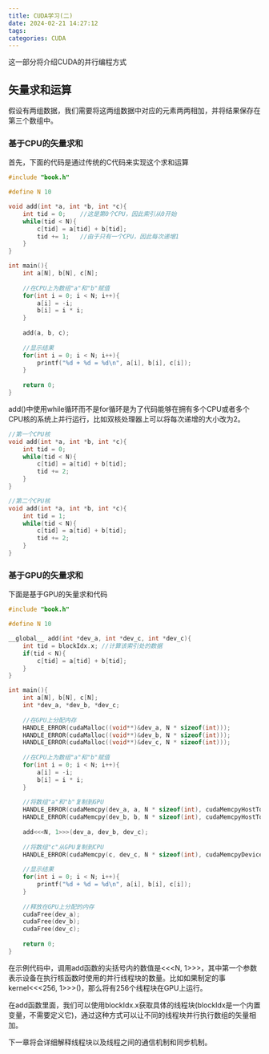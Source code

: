 ```yaml
---
title: CUDA学习(二)
date: 2024-02-21 14:27:12
tags:
categories: CUDA
---
```


这一部分将介绍CUDA的并行编程方式

<!-- more -->



## 矢量求和运算

假设有两组数据，我们需要将这两组数据中对应的元素两两相加，并将结果保存在第三个数组中。



### 基于CPU的矢量求和

首先，下面的代码是通过传统的C代码来实现这个求和运算

```c
#include "book.h"

#define N 10

void add(int *a, int *b, int *c){
	int tid = 0;	//这是第0个CPU，因此索引从0开始
    while(tid < N){
        c[tid] = a[tid] + b[tid];
        tid += 1;	//由于只有一个CPU，因此每次递增1
    }
}

int main(){
    int a[N], b[N], c[N];
    
    //在CPU上为数组"a"和"b"赋值
    for(int i = 0; i < N; i++){
        a[i] = -i;
        b[i] = i * i;
    }
    
    add(a, b, c);
    
    //显示结果
    for(int i = 0; i < N; i++){
        printf("%d + %d = %d\n", a[i], b[i], c[i]);
    }
    
    return 0;
}
```

add()中使用while循环而不是for循环是为了代码能够在拥有多个CPU或者多个CPU核的系统上并行运行，比如双核处理器上可以将每次递增的大小改为2。

```c
//第一个CPU核
void add(int *a, int *b, int *c){
    int tid = 0;
    while(tid < N){
        c[tid] = a[tid] + b[tid];
        tid += 2;
    }
}

//第二个CPU核
void add(int *a, int *b, int *c){
    int tid = 1;
    while(tid < N){
        c[tid] = a[tid] + b[tid];
        tid += 2;
    }
}
```



### 基于GPU的矢量求和

下面是基于GPU的矢量求和代码

```c
#include "book.h"

#define N 10

__global__ add(int *dev_a, int *dev_c, int *dev_c){
    int tid = blockIdx.x; //计算该索引处的数据
    if(tid < N){
        c[tid] = a[tid] + b[tid];
    }
}

int main(){
    int a[N], b[N], c[N];
    int *dev_a, *dev_b, *dev_c;
    
    //在GPU上分配内存
    HANDLE_ERROR(cudaMalloc((void**)&dev_a, N * sizeof(int)));
    HANDLE_ERROR(cudaMalloc((void**)&dev_b, N * sizeof(int)));
    HANDLE_ERROR(cudaMalloc((void**)&dev_c, N * sizeof(int)));
    
    //在CPU上为数组"a"和"b"赋值
    for(int i = 0; i < N; i++){
        a[i] = -i;
        b[i] = i * i;
    }
    
    //将数组"a"和"b"复制到GPU
    HANDLE_ERROR(cudaMemcpy(dev_a, a, N * sizeof(int), cudaMemcpyHostToDevice));
    HANDLE_ERROR(cudaMemcpy(dev_b, b, N * sizeof(int), cudaMemcpyHostToDevice));
    
    add<<<N, 1>>>(dev_a, dev_b, dev_c);
    
    //将数组"c"从GPU复制到CPU
    HANDLE_ERROR(cudaMemcpy(c, dev_c, N * sizeof(int), cudaMemcpyDeviceToHost));
    
    //显示结果
    for(int i = 0; i < N; i++){
        printf("%d + %d = %d\n", a[i], b[i], c[i]);
    }
    
    //释放在GPU上分配的内存
    cudaFree(dev_a);
    cudaFree(dev_b);
    cudaFree(dev_c);
    
    return 0;
}
```

在示例代码中，调用add函数的尖括号内的数值是<<<N, 1>>>，其中第一个参数表示设备在执行核函数时使用的并行线程块的数量。比如如果制定的事kernel<<<256, 1>>>()，那么将有256个线程块在GPU上运行。

在add函数里面，我们可以使用blockIdx.x获取具体的线程块(blockIdx是一个内置变量，不需要定义它)，通过这种方式可以让不同的线程块并行执行数组的矢量相加。

下一章将会详细解释线程块以及线程之间的通信机制和同步机制。
